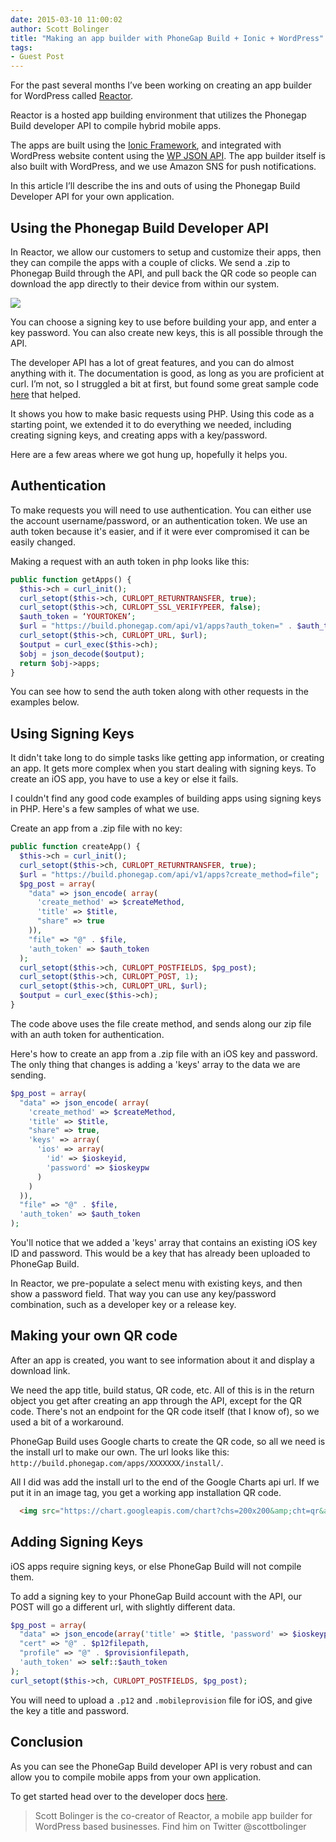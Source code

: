 ```yaml
---
date: 2015-03-10 11:00:02
author: Scott Bolinger
title: "Making an app builder with PhoneGap Build + Ionic + WordPress"
tags:
- Guest Post
---
```


For the past several months I’ve been working on creating an app builder for WordPress called [Reactor](http://reactor.apppresser.com/).

Reactor is a hosted app building environment that utilizes the Phonegap Build developer API to compile hybrid mobile apps.

The apps are built using the [Ionic Framework](http://ionicframework.com/), and integrated with WordPress website content using the [WP JSON API](http://wp-api.org/). The app builder itself is also built with WordPress, and we use Amazon SNS for push notifications.

In this article I’ll describe the ins and outs of using the Phonegap Build Developer API for your own application.

## Using the Phonegap Build Developer API

In Reactor, we allow our customers to setup and customize their apps, then they can compile the apps with a couple of clicks. We send a .zip to Phonegap Build through the API, and pull back the QR code so people can download the app directly to their device from within our system.

![](/blog/uploads/2015-03/phonegap-build-api-article.jpg)

You can choose a signing key to use before building your app, and enter a key password. You can also create new keys, this is all possible through the API.

The developer API has a lot of great features, and you can do almost anything with it. The documentation is good, as long as you are proficient at curl. I’m not, so I struggled a bit at first, but found some great sample code [here](https://github.com/avtehnik/phonegap-build-php-api/blob/master/phonagap.php) that helped.

It shows you how to make basic requests using PHP. Using this code as a starting point, we extended it to do everything we needed, including creating signing keys, and creating apps with a key/password.

Here are a few areas where we got hung up, hopefully it helps you.

## Authentication

To make requests you will need to use authentication. You can either use the account username/password, or an authentication token. We use an auth token because it's easier, and if it were ever compromised it can be easily changed.

Making a request with an auth token in php looks like this:

```php
public function getApps() {
  $this->ch = curl_init();
  curl_setopt($this->ch, CURLOPT_RETURNTRANSFER, true);
  curl_setopt($this->ch, CURLOPT_SSL_VERIFYPEER, false);
  $auth_token = ‘YOURTOKEN’;
  $url = "https://build.phonegap.com/api/v1/apps?auth_token=" . $auth_token;
  curl_setopt($this->ch, CURLOPT_URL, $url);
  $output = curl_exec($this->ch);
  $obj = json_decode($output);
  return $obj->apps;
}
```

You can see how to send the auth token along with other requests in the examples below.

## Using Signing Keys

It didn't take long to do simple tasks like getting app information, or creating an app. It gets more complex when you start dealing with signing keys. To create an iOS app, you have to use a key or else it fails.

I couldn't find any good code examples of building apps using signing keys in PHP. Here's a few samples of what we use.

Create an app from a .zip file with no key:

```php
public function createApp() {
  $this->ch = curl_init();
  curl_setopt($this->ch, CURLOPT_RETURNTRANSFER, true);
  $url = "https://build.phonegap.com/api/v1/apps?create_method=file";
  $pg_post = array(
    "data" => json_encode( array(
      'create_method' => $createMethod,
      'title' => $title,
      "share" => true
    )),
    "file" => "@" . $file,
    'auth_token' => $auth_token
  );
  curl_setopt($this->ch, CURLOPT_POSTFIELDS, $pg_post);
  curl_setopt($this->ch, CURLOPT_POST, 1);
  curl_setopt($this->ch, CURLOPT_URL, $url);
  $output = curl_exec($this->ch);
}
```

The code above uses the file create method, and sends along our zip file with an auth token for authentication.

Here's how to create an app from a .zip file with an iOS key and password. The only thing that changes is adding a 'keys' array to the data we are sending.

```php
$pg_post = array(
  "data" => json_encode( array(
    'create_method' => $createMethod,
    'title' => $title,
    "share" => true,
    'keys' => array(
      'ios' => array(
        'id' => $ioskeyid,
        'password' => $ioskeypw
      )
    )
  )),
  "file" => "@" . $file,
  'auth_token' => $auth_token
);
```

You'll notice that we added a 'keys' array that contains an existing iOS key ID and password. This would be a key that has already been uploaded to PhoneGap Build.

In Reactor, we pre-populate a select menu with existing keys, and then show a password field. That way you can use any key/password combination, such as a developer key or a release key.

## Making your own QR code

After an app is created, you want to see information about it and display a download link.

We need the app title, build status, QR code, etc. All of this is in the return object you get after creating an app through the API, except for the QR code. There's not an endpoint for the QR code itself (that I know of), so we used a bit of a workaround.

PhoneGap Build uses Google charts to create the QR code, so all we need is the install url to make our own. The url looks like this: `http://build.phonegap.com/apps/XXXXXXX/install/`.

All I did was add the install url to the end of the Google Charts api url. If we put it in an image tag, you get a working app installation QR code.

```html
  <img src="https://chart.googleapis.com/chart?chs=200x200&amp;cht=qr&amp;chl=http://build.phonegap.com/apps/XXXXXXX/install/">
```

## Adding Signing Keys

iOS apps require signing keys, or else PhoneGap Build will not compile them.

To add a signing key to your PhoneGap Build account with the API, our POST will go a different url, with slightly different data.

```php
$pg_post = array(
  "data" => json_encode(array('title' => $title, 'password' => $ioskeypassword)),
  "cert" => "@" . $p12filepath,
  "profile" => "@" . $provisionfilepath,
  'auth_token' => self::$auth_token
);
curl_setopt($this->ch, CURLOPT_POSTFIELDS, $pg_post);
```

You will need to upload a `.p12` and `.mobileprovision` file for iOS, and give the key a title and password.

## Conclusion

As you can see the PhoneGap Build developer API is very robust and can allow you to compile mobile apps from your own application.

To get started head over to the developer docs [here](http://docs.build.phonegap.com/en_US/developer_api_api.md.html#PhoneGap%20Build%20Developer%20API).

> Scott Bolinger is the co-creator of Reactor, a mobile app builder for WordPress based businesses. Find him on Twitter @scottbolinger
